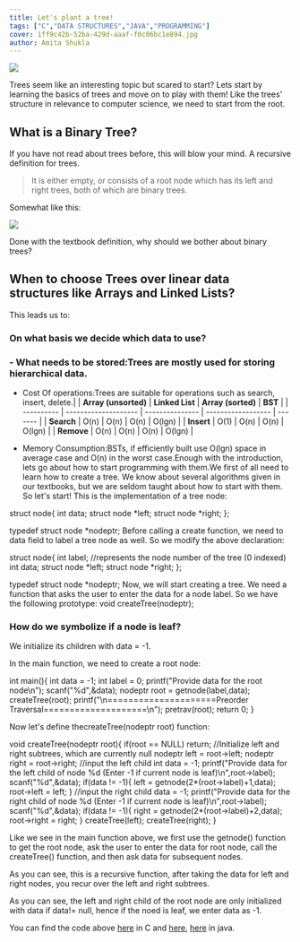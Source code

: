```yaml
---
title: Let's plant a tree!
tags: ["C","DATA STRUCTURES","JAVA","PROGRAMMING"]
cover: 1ff9c42b-52ba-429d-aaaf-f0c06bc1e894.jpg
author: Amita Shukla
---
```



[![](http://4.bp.blogspot.com/-ajriRld_14w/VoqIpnNSJCI/AAAAAAAAAsw/FDBRk_-CLXw/s320/1ff9c42b-52ba-429d-aaaf-f0c06bc1e894.jpg)](http://4.bp.blogspot.com/-ajriRld_14w/VoqIpnNSJCI/AAAAAAAAAsw/FDBRk_-CLXw/s1600/1ff9c42b-52ba-429d-aaaf-f0c06bc1e894.jpg)

 
Trees seem like an interesting topic but scared to start? Lets start by learning the basics of trees and move on to play with them! Like the trees' structure in relevance to computer science, we need to start from the root. 


 


## What is a Binary Tree?

If you have not read about trees before, this will blow your mind. A recursive definition for trees.

> It is either empty, or consists of a root node which has its left and right trees, both of which are binary trees.

Somewhat like this: 


[![](http://www.sqa.org.uk/e-learning/LinkedDS04CD/images/pic026.jpg)](http://www.sqa.org.uk/e-learning/LinkedDS04CD/images/pic026.jpg)

 
Done with the textbook definition, why should we bother about binary trees? 
 


## When to choose Trees over linear data structures like Arrays and Linked Lists?

This leads us to:

### On what basis we decide which data to use?

### - What needs to be stored:Trees are mostly used for storing hierarchical data.
- Cost Of operations:Trees are suitable for operations such as search, insert, delete.| 
 | **Array (unsorted)** | **Linked List** | **Array (sorted)** | **BST** |
| ---------- | -------------------- | --------------- | ------------------ | ------- |
| **Search** | O(n) | O(n) | O(n) | O(lgn) |
| **Insert** | O(1) | O(n) | O(n) | O(lgn) |
| **Remove** | O(n) | O(n) | O(n) | O(lgn) | 
 
- Memory Consumption:BSTs, if efficiently built use O(lgn) space in average case and O(n) in the worst case.Enough with the introduction, lets go about how to start programming with them.We first of all need to learn how to create a tree. We know about several algorithms given in our textbooks, but we are seldom taught about how to start with them. So let's start! 
This is the implementation of a tree node: 
<!-- HTML generated using hilite.me --> 
 struct node{
 int data;
 struct node *left;
 struct node *right;
 };

 typedef struct node *nodeptr; 
Before calling a create function, we need to data field to label a tree node as well. So we modify the above declaration: 
 
 
 struct node{
 int label; //represents the node number of the tree (0 indexed)
 int data;
 struct node *left;
 struct node *right;
 };

 typedef struct node *nodeptr; 
Now, we will start creating a tree. We need a function that asks the user to enter the data for a node label. So we have the following prototype: void createTree(nodeptr);

### How do we symbolize if a node is leaf?

We initialize its children with data = -1.

In the main function, we need to create a root node: 


 


 int main(){
 int data = -1;
 int label = 0;
 printf(\"Provide data for the root node\n\");
 scanf(\"%d\",&data);
 nodeptr root = getnode(label,data);
 createTree(root);
 printf(\"\n=====================Preorder Traversal====================\n\");
 pretrav(root);
 return 0;
 }

 


Now let's define thecreateTree(nodeptr root) function:

<!-- HTML generated using hilite.me -->

 
 
 


 void createTree(nodeptr root){
 if(root == NULL)
 return;
 //Initialize left and right subtrees, which are currently null
 nodeptr left = root->left;
 nodeptr right = root->right;
 //input the left child
 int data = -1;
 printf(\"Provide data for the left child of node %d (Enter -1 if current node is leaf)\n\",root->label);
 scanf(\"%d\",&data);
 if(data != -1){
 left = getnode(2*(root->label)+1,data);
 root->left = left;
 }
 //input the right child
 data = -1;
 printf(\"Provide data for the right child of node %d (Enter -1 if current node is leaf)\n\",root->label);
 scanf(\"%d\",&data);
 if(data != -1){
 right = getnode(2*(root->label)+2,data);
 root->right = right;
 }
 createTree(left);
 createTree(right);
 }

 


Like we see in the main function above, we first use the getnode() function to get the root node, ask the user to enter the data for root node, call the createTree() function, and then ask data for subsequent nodes. 


As you can see, this is a recursive function, after taking the data for left and right nodes, you recur over the left and right subtrees.

As you can see, the left and right child of the root node are only initialized with data if data!= null, hence if the noed is leaf, we enter data as -1. 
 
 
You can find the code above [here](https://github.com/amita-shukla/programs/blob/master/TreeCreate.c) in C and [here](https://github.com/amita-shukla/programs/blob/master/TreeNode.java), [here](https://github.com/amita-shukla/programs/blob/master/Tree.java) in java.

